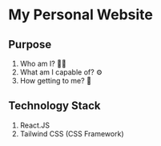 # My Personal Website

## Purpose
1. Who am I? 💁🏻
2. What am I capable of? ⚙️
3. How getting to me? 📲

## Technology Stack
1. React.JS
2. Tailwind CSS (CSS Framework)
